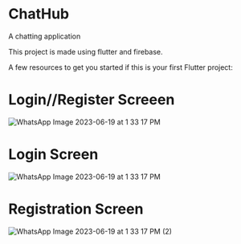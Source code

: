 # ChatHub

A chatting application

This project is made using flutter and firebase.

A few resources to get you started if this is your first Flutter project:

# Login//Register Screeen

![WhatsApp Image 2023-06-19 at 1 33 17 PM](https://github.com/jasi341/ChatHub/assets/115690060/c5edb7f5-8af3-42e2-855a-d7029c546dd7)

# Login Screen

![WhatsApp Image 2023-06-19 at 1 33 17 PM](https://github.com/jasi341/ChatHub/assets/115690060/45df30d1-e9ae-4597-a552-5b96fe5e1b05)

# Registration Screen

![WhatsApp Image 2023-06-19 at 1 33 17 PM (2)](https://github.com/jasi341/ChatHub/assets/115690060/b8c64e01-91a3-4560-8016-e245248f48d5)
